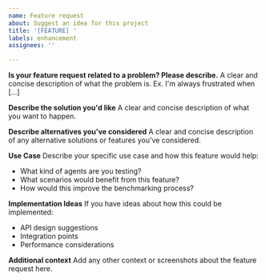 ```yaml
---
name: Feature request
about: Suggest an idea for this project
title: '[FEATURE] '
labels: enhancement
assignees: ''

---
```


**Is your feature request related to a problem? Please describe.**
A clear and concise description of what the problem is. Ex. I'm always frustrated when [...]

**Describe the solution you'd like**
A clear and concise description of what you want to happen.

**Describe alternatives you've considered**
A clear and concise description of any alternative solutions or features you've considered.

**Use Case**
Describe your specific use case and how this feature would help:
- What kind of agents are you testing?
- What scenarios would benefit from this feature?
- How would this improve the benchmarking process?

**Implementation Ideas**
If you have ideas about how this could be implemented:
- API design suggestions
- Integration points
- Performance considerations

**Additional context**
Add any other context or screenshots about the feature request here.